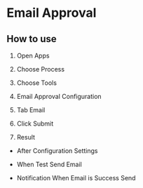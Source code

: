 # Email Approval

## How to use

1. Open Apps

2. Choose Process

3. Choose Tools

4. Email Approval Configuration

5. Tab Email

6. Click Submit

7. Result

- After Configuration Settings

- When Test Send Email

- Notification When Email is Success Send
